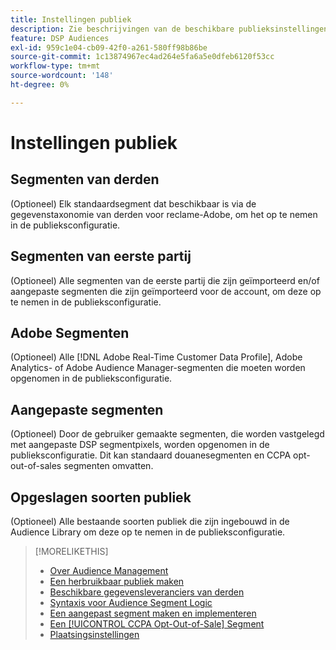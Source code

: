 ```yaml
---
title: Instellingen publiek
description: Zie beschrijvingen van de beschikbare publieksinstellingen.
feature: DSP Audiences
exl-id: 959c1e04-cb09-42f0-a261-580ff98b86be
source-git-commit: 1c13874967ec4ad264e5fa6a5e0dfeb6120f53cc
workflow-type: tm+mt
source-wordcount: '148'
ht-degree: 0%

---
```


# Instellingen publiek

## Segmenten van derden

(Optioneel) Elk standaardsegment dat beschikbaar is via de gegevenstaxonomie van derden voor reclame-Adobe, om het op te nemen in de publieksconfiguratie.

## Segmenten van eerste partij

(Optioneel) Alle segmenten van de eerste partij die zijn geïmporteerd en/of aangepaste segmenten die zijn geïmporteerd voor de account, om deze op te nemen in de publieksconfiguratie.

## Adobe Segmenten

(Optioneel) Alle [!DNL Adobe Real-Time Customer Data Profile], Adobe Analytics- of Adobe Audience Manager-segmenten die moeten worden opgenomen in de publieksconfiguratie.

## Aangepaste segmenten

(Optioneel) Door de gebruiker gemaakte segmenten, die worden vastgelegd met aangepaste DSP segmentpixels, worden opgenomen in de publieksconfiguratie. Dit kan standaard douanesegmenten en CCPA opt-out-of-sales segmenten omvatten.

## Opgeslagen soorten publiek

(Optioneel) Alle bestaande soorten publiek die zijn ingebouwd in de Audience Library om deze op te nemen in de publieksconfiguratie.

>[!MORELIKETHIS]
>
>* [Over Audience Management](audience-about.md)
>* [Een herbruikbaar publiek maken](reusable-audience-create.md)
>* [Beschikbare gegevensleveranciers van derden](third-party-data-providers.md)
>* [Syntaxis voor Audience Segment Logic](audience-segment-logic-syntax.md)
>* [Een aangepast segment maken en implementeren](custom-segment-create.md)
>* [Een [!UICONTROL CCPA Opt-Out-of-Sale] Segment](ccpa-opt-out-segment-create.md)
>* [Plaatsingsinstellingen](/help/dsp/campaign-management/placements/placement-settings.md)

